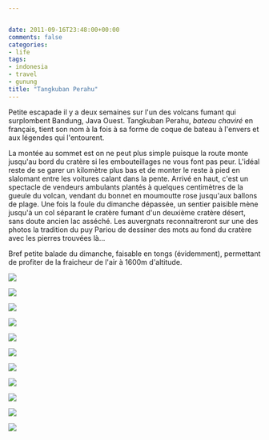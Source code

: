 ```yaml
---


date: 2011-09-16T23:48:00+00:00
comments: false
categories: 
- life
tags:
- indonesia
- travel
- gunung
title: "Tangkuban Perahu"
---
```


Petite escapade il y a deux semaines sur l'un des volcans fumant qui surplombent Bandung, Java Ouest. Tangkuban Perahu, *bateau chaviré* en français, tient son nom à la fois à sa forme de coque de bateau à l'envers et aux légendes qui l'entourent.

La montée au sommet est on ne peut plus simple puisque la route monte jusqu'au bord du cratère si les embouteillages ne vous font pas peur. L'idéal reste de se garer un kilomètre plus bas et de monter le reste à pied en slalomant entre les voitures calant dans la pente. Arrivé en haut, c'est un spectacle de vendeurs ambulants plantés à quelques centimètres de la gueule du volcan, vendant du bonnet en moumoutte rose jusqu'aux ballons de plage. Une fois la foule du dimanche dépassée, un sentier paisible mène jusqu'à un col séparant le cratère fumant d'un deuxième cratère désert, sans doute ancien lac asséché. Les auvergnats reconnaitreront sur une des photos la tradition du puy Pariou de dessiner des mots au fond du cratère avec les pierres trouvées là...

Bref petite balade du dimanche, faisable en tongs (évidemment), permettant de profiter de la fraicheur de l'air à 1600m d'altitude.

![](media/DSC_6558.jpg)

![](media/DSC_6575.jpg)

![](media/DSC_6586.jpg)

![](media/DSC_6599.jpg)

![](media/DSC_6605.jpg)

![](media/DSC_6623.jpg)

![](media/DSC_6653.jpg)

![](media/DSC_6678.jpg)

![](media/DSC_6702.jpg)

![](media/DSC_6715.jpg)

![](media/DSC_6742.jpg)